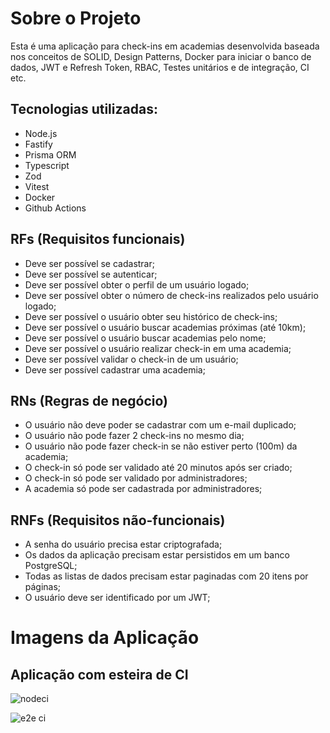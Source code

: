 # Sobre o Projeto
Esta é uma aplicação para check-ins em academias desenvolvida baseada nos conceitos de SOLID, Design Patterns, Docker para iniciar o banco de dados, JWT e Refresh Token, RBAC, Testes unitários e de integração, CI etc.

## Tecnologias utilizadas:
- Node.js
- Fastify
- Prisma ORM
- Typescript
- Zod
- Vitest
- Docker
- Github Actions

## RFs (Requisitos funcionais)

- Deve ser possível se cadastrar;
- Deve ser possível se autenticar;
- Deve ser possível obter o perfil de um usuário logado;
- Deve ser possível obter o número de check-ins realizados pelo usuário logado;
- Deve ser possível o usuário obter seu histórico de check-ins;
- Deve ser possível o usuário buscar academias próximas (até 10km);
- Deve ser possível o usuário buscar academias pelo nome;
- Deve ser possível o usuário realizar check-in em uma academia;
- Deve ser possível validar o check-in de um usuário;
- Deve ser possível cadastrar uma academia;

## RNs (Regras de negócio)

- O usuário não deve poder se cadastrar com um e-mail duplicado;
- O usuário não pode fazer 2 check-ins no mesmo dia;
- O usuário não pode fazer check-in se não estiver perto (100m) da academia;
- O check-in só pode ser validado até 20 minutos após ser criado;
- O check-in só pode ser validado por administradores;
- A academia só pode ser cadastrada por administradores;

## RNFs (Requisitos não-funcionais)

- A senha do usuário precisa estar criptografada;
- Os dados da aplicação precisam estar persistidos em um banco PostgreSQL;
- Todas as listas de dados precisam estar paginadas com 20 itens por páginas;
- O usuário deve ser identificado por um JWT;

# Imagens da Aplicação

## Aplicação com esteira de CI

![nodeci](https://github.com/Luizenys/gympass-backend/assets/49442361/979f1c31-e2f1-45ea-845e-1ee73f25615f)

![e2e ci](https://github.com/Luizenys/gympass-backend/assets/49442361/a3ab9e73-1735-47b3-9dbb-975101c2c42a)


